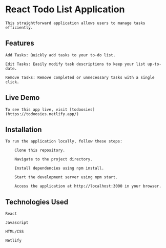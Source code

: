 # React Todo List Application

    This straightforward application allows users to manage tasks efficiently. 

## Features
  
    Add Tasks: Quickly add tasks to your to-do list.
    
    Edit Tasks: Easily modify task descriptions to keep your list up-to-date.
    
    Remove Tasks: Remove completed or unnecessary tasks with a single click.

## Live Demo

    To see this app live, visit [todoosies](https://todoosies.netlify.app/)

## Installation

    To run the application locally, follow these steps:

        Clone this repository.
        
        Navigate to the project directory.
        
        Install dependencies using npm install.
        
        Start the development server using npm start.
        
        Access the application at http://localhost:3000 in your browser.
    
## Technologies Used

    React

    Javascript
    
    HTML/CSS
    
    Netlify
